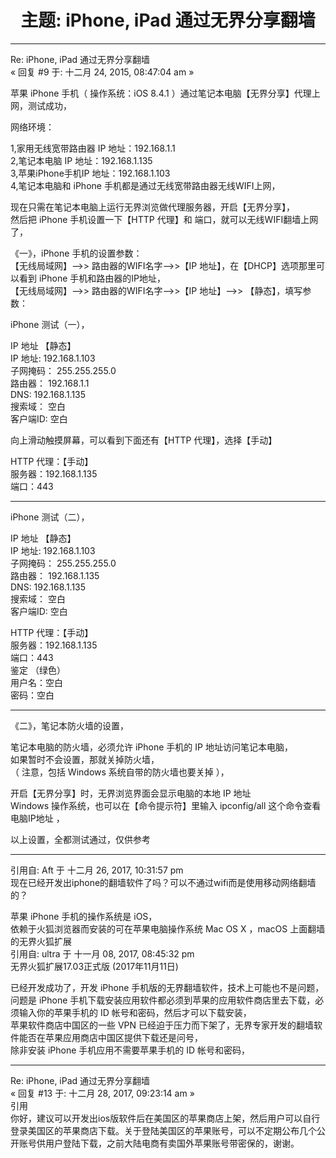 
<h1 align="center"><b>主题: iPhone, iPad 通过无界分享翻墙</b></h1>

<hr>

Re: iPhone, iPad 通过无界分享翻墙<br>
« 回复 #9 于: 十二月 24, 2015, 08:47:04 am »

苹果 iPhone 手机（ 操作系统：iOS 8.4.1 ）通过笔记本电脑【无界分享】代理上网，测试成功，

网络环境：

1,家用无线宽带路由器 IP 地址：192.168.1.1<br>
2,笔记本电脑 IP 地址：192.168.1.135<br>
3,苹果iPhone手机IP 地址：192.168.1.103<br>
4,笔记本电脑和 iPhone 手机都是通过无线宽带路由器无线WIFI上网，


现在只需在笔记本电脑上运行无界浏览做代理服务器，开启【无界分享】，<br>
然后把 iPhone 手机设置一下【HTTP 代理】和 端口，就可以无线WIFI翻墙上网了，

《一》，iPhone 手机的设置参数：<br>
【无线局域网】——>> 路由器的WIFI名字——>>【IP 地址】，在【DHCP】选项那里可以看到 iPhone 手机和路由器的IP地址，<br>
【无线局域网】——>> 路由器的WIFI名字——>>【IP 地址】——>> 【静态】，填写参数：

iPhone 测试（一），

IP 地址 【静态】<br>
IP 地址: 192.168.1.103<br>
子网掩码： 255.255.255.0<br>
路由器： 192.168.1.1<br>
DNS: 192.168.1.135<br>
搜索域： 空白<br>
客户端ID: 空白

向上滑动触摸屏幕，可以看到下面还有【HTTP 代理】，选择【手动】<br>

HTTP 代理：【手动】<br>
服务器：192.168.1.135<br>
端口：443<br>

------------------------------------

iPhone 测试（二），

IP 地址 【静态】<br>
IP 地址: 192.168.1.103<br>
子网掩码： 255.255.255.0<br>
路由器： 192.168.1.135<br>
DNS: 192.168.1.135<br>
搜索域： 空白<br>
客户端ID: 空白

HTTP 代理：【手动】<br>
服务器：192.168.1.135<br>
端口：443<br>
鉴定 （绿色）<br>
用户名：空白<br>
密码：空白<br>

------------------------------------

《二》，笔记本防火墙的设置，<br>

笔记本电脑的防火墙，必须允许 iPhone 手机的 IP 地址访问笔记本电脑，<br>
如果暂时不会设置，那就关掉防火墙，<br>
（ 注意，包括 Windows 系统自带的防火墙也要关掉 ），


开启【无界分享】时，无界浏览界面会显示电脑的本地 IP 地址<br>
 Windows 操作系统，也可以在【命令提示符】里输入 ipconfig/all 这个命令查看电脑IP地址 ，



以上设置，全都测试通过，仅供参考

<hr>

引用自: Aft 于 十二月 26, 2017, 10:31:57 pm<br>
现在已经开发出iphone的翻墙软件了吗？可以不通过wifi而是使用移动网络翻墙的？

苹果 iPhone 手机的操作系统是 iOS，<br>
依赖于火狐浏览器而安装的可在苹果电脑操作系统 Mac OS X ，macOS 上面翻墙的无界火狐扩展<br>
引用自: ultra 于 十一月 08, 2017, 08:45:32 pm<br>
无界火狐扩展17.03正式版 (2017年11月11日)

已经开发成功了，开发 iPhone 手机版的无界翻墙软件，技术上可能也不是问题，<br>
问题是 iPhone 手机下载安装应用软件都必须到苹果的应用软件商店里去下载，必须输入你的苹果手机的 ID 帐号和密码，然后才可以下载安装，<br>
苹果软件商店中国区的一些 VPN 已经迫于压力而下架了，无界专家开发的翻墙软件能否在苹果应用商店中国区提供下载还是问号，<br>
除非安装 iPhone 手机应用不需要苹果手机的 ID 帐号和密码，

<hr>

Re: iPhone, iPad 通过无界分享翻墙<br>
« 回复 #13 于: 十二月 28, 2017, 09:23:14 am »<br>
引用<br>
你好，建议可以开发出ios版软件后在美国区的苹果商店上架，然后用户可以自行登录美国区的苹果商店下载。关于登陆美国区的苹果账号，可以不定期公布几个公开账号供用户登陆下载，之前大陆电商有卖国外苹果账号带密保的，谢谢。
